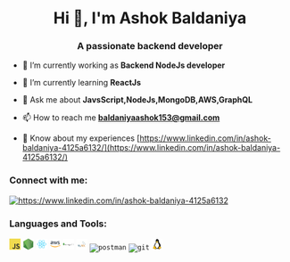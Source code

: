 <h1 align="center">Hi 👋, I'm Ashok Baldaniya</h1>
<h3 align="center">A passionate backend developer</h3>

- 🔭 I’m currently working as **Backend NodeJs developer**

- 🌱 I’m currently learning **ReactJs**

- 💬 Ask me about **JavsScript,NodeJs,MongoDB,AWS,GraphQL**

- 📫 How to reach me **baldaniyaashok153@gmail.com**

- 📄 Know about my experiences [https://www.linkedin.com/in/ashok-baldaniya-4125a6132/](https://www.linkedin.com/in/ashok-baldaniya-4125a6132/)

<h3 align="left">Connect with me:</h3>
<p align="left">
<a href="https://www.linkedin.com/in/ashok-baldaniya-4125a6132/" target="blank"><img align="center" src="https://raw.githubusercontent.com/rahuldkjain/github-profile-readme-generator/master/src/images/icons/Social/linked-in-alt.svg" alt="https://www.linkedin.com/in/ashok-baldaniya-4125a6132" height="30" width="40" /></a>
</p>

<h3 align="left">Languages and Tools:</h3>
<code><img height="20" alt="javascript" src="https://raw.githubusercontent.com/github/explore/80688e429a7d4ef2fca1e82350fe8e3517d3494d/topics/javascript/javascript.png"></code>
<code><img height="20" alt="nodejs" src="https://raw.githubusercontent.com/github/explore/master/topics/nodejs/nodejs.png"></code>
<code><img height="20" alt="react" src="https://raw.githubusercontent.com/github/explore/master/topics/react/react.png"></code>
<code><img height="20" alt="aws" src="https://raw.githubusercontent.com/github/explore/master/topics/aws/aws.png"></code>
<code><img height="20" alt="mongodb" src="https://raw.githubusercontent.com/github/explore/master/topics/mongodb/mongodb.png"></code>
<code><img height="20" alt="mysql" src="https://raw.githubusercontent.com/github/explore/master/topics/mysql/mysql.png"></code>
<code><img height="20" alt="postman" src="https://www.vectorlogo.zone/logos/getpostman/getpostman-icon.svg"></code>
<code><img height="20" alt="git" src="https://www.vectorlogo.zone/logos/git-scm/git-scm-icon.svg"></code>
<code><img height="20" alt="linux" src="https://raw.githubusercontent.com/github/explore/master/topics/linux/linux.png"></code>
